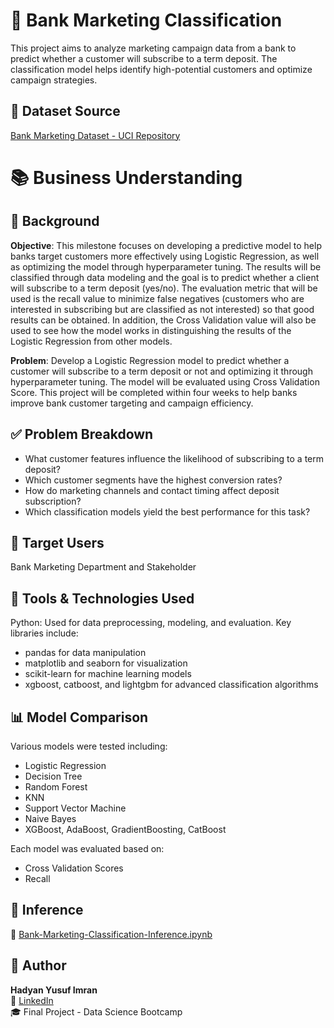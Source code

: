 # 🏦 Bank Marketing Classification
This project aims to analyze marketing campaign data from a bank to predict whether a customer will subscribe to a term deposit. The classification model helps identify high-potential customers and optimize campaign strategies.

## 📂 Dataset Source
[Bank Marketing Dataset - UCI Repository](https://archive.ics.uci.edu/ml/datasets/Bank+Marketing)

# 📚 Business Understanding

## 📌 Background
**Objective**: This milestone focuses on developing a predictive model to help banks target customers more effectively using Logistic Regression, as well as optimizing the model through hyperparameter tuning. The results will be classified through data modeling and the goal is to predict whether a client will subscribe to a term deposit (yes/no).
The evaluation metric that will be used is the recall value to minimize false negatives (customers who are interested in subscribing but are classified as not interested) so that good results can be obtained. In addition, the Cross Validation value will also be used to see how the model works in distinguishing the results of the Logistic Regression from other models.

**Problem**: Develop a Logistic Regression model to predict whether a customer will subscribe to a term deposit or not and optimizing it through hyperparameter tuning. The model will be evaluated using Cross Validation Score. This project will be completed within four weeks to help banks improve bank customer targeting and campaign efficiency.

## ✅ Problem Breakdown
- What customer features influence the likelihood of subscribing to a term deposit?
- Which customer segments have the highest conversion rates?
- How do marketing channels and contact timing affect deposit subscription?
- Which classification models yield the best performance for this task?

## 👥 Target Users
Bank Marketing Department and Stakeholder

## 🧰 Tools & Technologies Used
Python: Used for data preprocessing, modeling, and evaluation. Key libraries include:
  - pandas for data manipulation
  - matplotlib and seaborn for visualization
  - scikit-learn for machine learning models
  - xgboost, catboost, and lightgbm for advanced classification algorithms

## 📊 Model Comparison
Various models were tested including:
- Logistic Regression
- Decision Tree
- Random Forest
- KNN
- Support Vector Machine
- Naive Bayes
- XGBoost, AdaBoost, GradientBoosting, CatBoost

Each model was evaluated based on:
- Cross Validation Scores
- Recall

## 🚀 Inference
📁 [Bank-Marketing-Classification-Inference.ipynb](https://github.com/ianyusuf/BankMarketingClassification/blob/main/Bank-Marketing-Classification-Inference.ipynb)

## 📌 Author
**Hadyan Yusuf Imran**  
📧 [LinkedIn](https://www.linkedin.com/in/ianyusuf/)  
🎓 Final Project - Data Science Bootcamp
